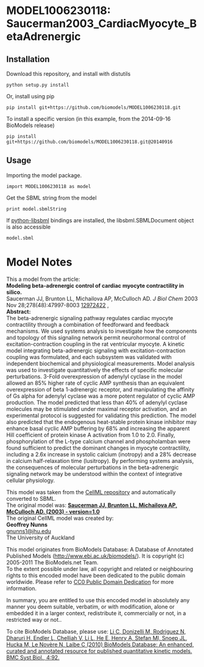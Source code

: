 # MODEL1006230118: Saucerman2003_CardiacMyocyte_BetaAdrenergic

## Installation

Download this repository, and install with distutils

`python setup.py install`

Or, install using pip

`pip install git+https://github.com/biomodels/MODEL1006230118.git`

To install a specific version (in this example, from the 2014-09-16 BioModels release)

`pip install git+https://github.com/biomodels/MODEL1006230118.git@20140916`

## Usage

Importing the model package.

`import MODEL1006230118 as model`

Get the SBML string from the model

`print model.sbmlString`

If [python-libsbml](https://pypi.python.org/pypi/python-libsbml) bindings are
installed, the libsbml.SBMLDocument object is also accessible

`model.sbml`


# Model Notes


This a model from the article:  
**Modeling beta-adrenergic control of cardiac myocyte contractility in silico.**   
Saucerman JJ, Brunton LL, Michailova AP, McCulloch AD. _J Biol Chem_ 2003 Nov
28;278(48):47997-8003 [12972422](http://www.ncbi.nlm.nih.gov/pubmed/12972422)
,  
**Abstract:**   
The beta-adrenergic signaling pathway regulates cardiac myocyte contractility
through a combination of feedforward and feedback mechanisms. We used systems
analysis to investigate how the components and topology of this signaling
network permit neurohormonal control of excitation-contraction coupling in the
rat ventricular myocyte. A kinetic model integrating beta-adrenergic signaling
with excitation-contraction coupling was formulated, and each subsystem was
validated with independent biochemical and physiological measurements. Model
analysis was used to investigate quantitatively the effects of specific
molecular perturbations. 3-Fold overexpression of adenylyl cyclase in the
model allowed an 85% higher rate of cyclic AMP synthesis than an equivalent
overexpression of beta 1-adrenergic receptor, and manipulating the affinity of
Gs alpha for adenylyl cyclase was a more potent regulator of cyclic AMP
production. The model predicted that less than 40% of adenylyl cyclase
molecules may be stimulated under maximal receptor activation, and an
experimental protocol is suggested for validating this prediction. The model
also predicted that the endogenous heat-stable protein kinase inhibitor may
enhance basal cyclic AMP buffering by 68% and increasing the apparent Hill
coefficient of protein kinase A activation from 1.0 to 2.0. Finally,
phosphorylation of the L-type calcium channel and phospholamban were found
sufficient to predict the dominant changes in myocyte contractility, including
a 2.6x increase in systolic calcium (inotropy) and a 28% decrease in calcium
half-relaxation time (lusitropy). By performing systems analysis, the
consequences of molecular perturbations in the beta-adrenergic signaling
network may be understood within the context of integrative cellular
physiology.

This model was taken from the [CellML
repository](http://www.cellml.org/models) and automatically converted to SBML.  
The original model was: [ **Saucerman JJ, Brunton LL, Michailova AP, McCulloch
AD. (2003) - version=1.0**
](http://models.cellml.org/exposure/5ccd8c5829be3343ba11203393cb1501)  
The original CellML model was created by:  
**Geoffrey Nunns**   
gnunns1@jhu.edu  
The University of Auckland  

This model originates from BioModels Database: A Database of Annotated
Published Models (http://www.ebi.ac.uk/biomodels/). It is copyright (c)
2005-2011 The BioModels.net Team.  
To the extent possible under law, all copyright and related or neighbouring
rights to this encoded model have been dedicated to the public domain
worldwide. Please refer to [CC0 Public Domain
Dedication](http://creativecommons.org/publicdomain/zero/1.0/) for more
information.

In summary, you are entitled to use this encoded model in absolutely any
manner you deem suitable, verbatim, or with modification, alone or embedded it
in a larger context, redistribute it, commercially or not, in a restricted way
or not..  
  
To cite BioModels Database, please use: [Li C, Donizelli M, Rodriguez N,
Dharuri H, Endler L, Chelliah V, Li L, He E, Henry A, Stefan MI, Snoep JL,
Hucka M, Le Novère N, Laibe C (2010) BioModels Database: An enhanced, curated
and annotated resource for published quantitative kinetic models. BMC Syst
Biol., 4:92.](http://www.ncbi.nlm.nih.gov/pubmed/20587024)


